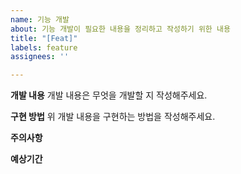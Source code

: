 ```yaml
---
name: 기능 개발
about: 기능 개발이 필요한 내용을 정리하고 작성하기 위한 내용
title: "[Feat]"
labels: feature
assignees: ''

---
```


**개발 내용**
개발 내용은 무엇을 개발할 지 작성해주세요.

**구현 방법**
위 개발 내용을 구현하는 방법을 작성해주세요.

**주의사항**

**예상기간**
